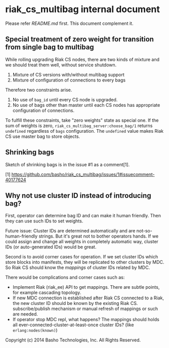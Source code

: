 # riak_cs_multibag internal document

Please refer *README.md* first. This document complement it.

## Special treatment of zero weight for transition from single bag to multibag

While rolling upgrading Riak CS nodes, there are two kinds of mixture and
we should treat them well, without service shutdown.

1. Mixture of CS versions with/without multibag support
2. Mixture of configuration of connections to every bags

Therefore two constraints arise.

1. No use of `bag_id` until every CS node is upgraded.
2. No use of bags other than master until each CS nodes has appropriate
   configuration of connections.

To fulfill these constraints, take "zero weights" state as special one.
If the sum of weights is zero, `riak_cs_multibag_server:choose_bag/1`
returns `undefined` regardless of `bags` configuration.
The `undefined` value makes Riak CS use master bag to store objects.

## Shrinking bags

Sketch of shrinking bags is in the issue #1 as a comment[1].

[1] https://github.com/basho/riak_cs_multibag/issues/1#issuecomment-40177624

## Why not use cluster ID instead of introducing bag?

First, operator can determine bag ID and can make it human friendly.
Then they can use such IDs to set weights.

Future issue:
Cluster IDs are determined automatically and are not-so-human-friendly strings.
But it's great not to bother operators hands.
If we could assign and change all weights in completely automatic way,
cluster IDs (or auto-generated IDs) would be great.

Second is to avoid corner cases for operation.
If we set cluster IDs which store blocks into manifests, they will be
replicated to other clusters by MDC. So Riak CS should know the
*mappings* of cluster IDs related by MDC.

There would be complications and corner cases such as:
- Implement Riak (riak_ee) API to get mappings.
  There are subtle points, for example cascading topology.
- If new MDC connection is established after Riak CS connected to a Riak,
  the new cluster ID should be known by the existing Riak CS.
  subscribe/publish mechanism or manual refresh of mappings or such are needed.
- If operator stop MDC repl, what happens? The mappings should holds
  all ever-connected-cluster-at-least-once cluster IDs? (like
  `erlang:nodes(known)`)

Copyright (c) 2014 Basho Technologies, Inc.  All Rights Reserved.
